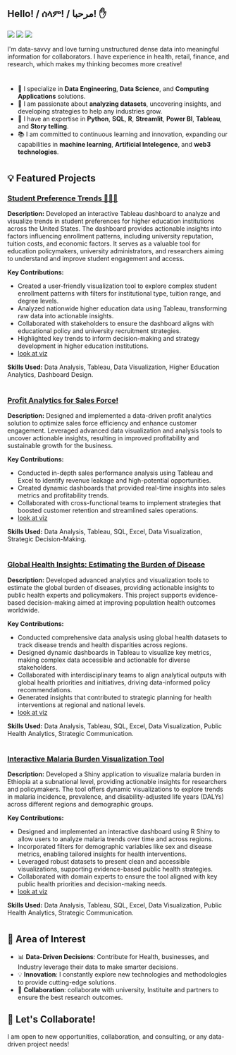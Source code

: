 <!--## Hi there, Welcome😊 👋-->

## Hello! / ሰላም! / مرحبا! ✋

<p align="left">
  <a href="https://www.linkedin.com/in/mhassen/"><img src="https://img.shields.io/badge/-Mohammed%20Hassen-0077B5?style=flat&logo=Linkedin&logoColor=white"/></a>
  <a href="mailto:mbeshir26@gmail.com"><img src="https://img.shields.io/badge/-mbeshir26@gmail.com-D14836?style=flat&logo=Gmail&logoColor=white"/></a>
  <a href="https://sites.google.com/view/mhassen"><img src="https://img.shields.io/badge/-Google%20Sites-4285F4?style=flat&logo=Google&logoColor=white"/></a>
</p>


I'm data-savvy and love turning unstructured dense data into meaningful  information for collaborators. I have experience in health, retail, finance, and research, which makes my thinking becomes more creative! 


<!--
##👩🏻‍💻Technical Skill:

Proficient in SQL, R, Python, Tableau, Azure

🔬Analytical Skill: 

Data Visualization, Regression Modeling, Time Series Modeling, Cluster Analysis, Deep Learning(Computer vision, NLP).
-->
<!--
![GitHub followers](https://img.shields.io/github/followers/123mame?label=Follow&style=social) ![GitHub stars](https://img.shields.io/github/stars/123mame?affiliations=OWNER%2CCOLLABORATOR&style=social)


<!--
**123mame/123mame** is a ✨ _special_ ✨ repository because its `README.md` (this file) appears on your GitHub profile.
-->

#
- 🌱 I specialize in **Data Engineering**, **Data Science**, and **Computing Applications** solutions.
- 💼 I am passionate about **analyzing datasets**, uncovering insights, and developing strategies to help any industries grow.
- 🚀 I have an expertise in **Python**, **SQL**, **R**, **Streamlit**, **Power BI**, **Tableau**, and **Story telling**.
- 📚 I am committed to continuous learning and innovation, expanding our capabilities in **machine learning**, **Artificial Intelegence**, and **web3 technologies**.

#
## 💡 Featured Projects
### [Student Preference Trends 👨🏽‍🎓](https://public.tableau.com/app/profile/mohammed.bheser.hassen/viz/StudentPreferenceDashboardIPEDS/Overview)
**Description:** Developed an interactive Tableau dashboard to analyze and visualize trends in student preferences for higher education institutions across the United States. The dashboard provides actionable insights into factors influencing enrollment patterns, including university reputation, tuition costs, and economic factors. It serves as a valuable tool for education policymakers, university administrators, and researchers aiming to understand and improve student engagement and access.


**Key Contributions:**

- Created a user-friendly visualization tool to explore complex student enrollment patterns with filters for institutional type, tuition range, and degree levels.
- Analyzed nationwide higher education data using Tableau, transforming raw data into actionable insights.
- Collaborated with stakeholders to ensure the dashboard aligns with educational policy and university    recruitment strategies.
- Highlighted key trends to inform decision-making and strategy development in higher education institutions.
- [look at viz](https://public.tableau.com/app/profile/mohammed.bheser.hassen/viz/StudentPreferenceDashboardIPEDS/Overview)

**Skills Used:** Data Analysis, Tableau, Data Visualization, Higher Education Analytics, Dashboard Design.

#
### [Profit Analytics for Sales Force!](https://public.tableau.com/app/profile/mohammed.bheser.hassen/viz/StudentPreferenceDashboardIPEDS/Overview)
**Description:** Designed and implemented a data-driven profit analytics solution to optimize sales force efficiency and enhance customer engagement. Leveraged advanced data visualization and analysis tools to uncover actionable insights, resulting in improved profitability and sustainable growth for the business.


**Key Contributions:**

- Conducted in-depth sales performance analysis using Tableau and Excel to identify revenue leakage and high-potential opportunities.
- Created dynamic dashboards that provided real-time insights into sales metrics and profitability trends.
- Collaborated with cross-functional teams to implement strategies that boosted customer retention and streamlined sales operations.
- [look at viz](https://public.tableau.com/app/profile/mohammed.bheser.hassen/viz/shared/BZ5NT65RD)

**Skills Used:** Data Analysis, Tableau, SQL, Excel, Data Visualization, Strategic Decision-Making.

#
### [Global Health Insights: Estimating the Burden of Disease](https://public.tableau.com/app/profile/mohammed.bheser.hassen/viz/shared/BRC66Q49R)
**Description:** Developed advanced analytics and visualization tools to estimate the global burden of diseases, providing actionable insights to public health experts and policymakers. This project supports evidence-based decision-making aimed at improving population health outcomes worldwide.


**Key Contributions:**

- Conducted comprehensive data analysis using global health datasets to track disease trends and health disparities across regions.
- Designed dynamic dashboards in Tableau to visualize key metrics, making complex data accessible and actionable for diverse stakeholders.
- Collaborated with interdisciplinary teams to align analytical outputs with global health priorities and initiatives, driving data-informed policy recommendations.
- Generated insights that contributed to strategic planning for health interventions at regional and national levels.
- [look at viz](https://public.tableau.com/app/profile/mohammed.bheser.hassen/viz/shared/BRC66Q49R)

**Skills Used:** Data Analysis, Tableau, SQL,  Excel, Data Visualization, Public Health Analytics, Strategic Communication.


#
### [Interactive Malaria Burden Visualization Tool](https://mbeshir.shinyapps.io/Malaria_Burden_app/)
**Description:** Developed a Shiny application to visualize malaria burden in Ethiopia at a subnational level, providing actionable insights for researchers and policymakers. The tool offers dynamic visualizations to explore trends in malaria incidence, prevalence, and disability-adjusted life years (DALYs) across different regions and demographic groups.


**Key Contributions:**

- Designed and implemented an interactive dashboard using R Shiny to allow users to analyze malaria trends over time and across regions.
- Incorporated filters for demographic variables like sex and disease metrics, enabling tailored insights for health interventions.
- Leveraged robust datasets to present clean and accessible visualizations, supporting evidence-based public health strategies.
- Collaborated with domain experts to ensure the tool aligned with key public health priorities and decision-making needs.
- [look at viz](https://mbeshir.shinyapps.io/Malaria_Burden_app/)

**Skills Used:** Data Analysis, Tableau, SQL,  Excel, Data Visualization, Public Health Analytics, Strategic Communication.

#
## 🎨 Area of Interest
- 📊 **Data-Driven Decisions**: Contribute for Health, businesses, and Industry leverage their data to make smarter decisions.
- 💡 **Innovation**: I constantly explore new technologies and methodologies to provide cutting-edge solutions.
- 🤝 **Collaboration**: collaborate with university, Instituite and partners to ensure the best research outcomes.

## 💬 Let's Collaborate!
I am open to new opportunities, collaboration, and consulting, or any data-driven project needs!

<!--
Here are some ideas to get you started:

- 🔭 I’m currently working on ...
- 🌱 I’m currently learning ...
- 👯 I’m looking to collaborate on ...
- 🤔 I’m looking for help with ...
- 💬 Ask me about ...
- 📫 How to reach me: ...
- 😄 Pronouns: ...
- ⚡ Fun fact: ...
-->

